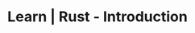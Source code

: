 ---
layout: learn-content
header: default
title: Learn | Rust - Introduction

section_title: 1 - Introduction
section_description: >
  In this section, we explore what Rust is at a high level and in what domains it can be applied most effectively.
youtube_video_id: MxjUC2_IXtQ 
topic: rust_intro
tags: rust
---